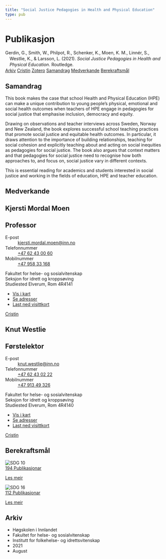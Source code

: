 ```yaml
---
title: "Social Justice Pedagogies in Health and Physical Education"
type: pub
---
```

<h1>Publikasjon</h1>
<article id="csl-bib-container-2FU59IZ4" class="csl-bib-container">
  <div class="csl-bib-body" style="line-height: 1.35; padding-left: 1em; text-indent:-1em;">
  <div class="csl-entry">Gerdin, G., Smith, W., Philpot, R., Schenker, K., Moen, K. M., Linn&#xE9;r, S., Westlie, K., &amp; Larsson, L. (2021). <i>Social Justice Pedagogies in Health and Physical Education</i>. Routledge.</div>
</div>
  <div class="csl-bib-buttons">
    <a href="#taxonomy-article-2FU59IZ4" class="csl-bib-button">Arkiv</a>
    <a href="https://app.cristin.no/results/show.jsf?id=1927498" alt="Cristin URL" class="csl-bib-button">Cristin</a>
    <a href="http://zotero.org/groups/5022929/items/2FU59IZ4" alt="Zotero URL" class="csl-bib-button">Zotero</a>
    <a href="#abstract-article-2FU59IZ4" class="csl-bib-button">Samandrag</a>
    <a href="#contributors-article-2FU59IZ4" class="csl-bib-button">Medverkande</a>
    <a href="#sdg-article-2FU59IZ4" class="csl-bib-button">Berekraftsmål</a>
  </div>
  <div id="csl-bib-meta-container-2FU59IZ4"></div>
</article>
<div id="csl-bib-meta-2FU59IZ4" class="csl-bib-meta">
  <article id="abstract-article-2FU59IZ4" class="abstract-article">
    <h1>Samandrag</h1>
    This book makes the case that school Health and Physical Education (HPE) can make a unique contribution to young people’s physical, emotional and social health outcomes when teachers of HPE engage in pedagogies for social justice that emphasise inclusion, democracy and equity. 
 
Drawing on observations and teacher interviews across Sweden, Norway and New Zealand, the book explores successful school teaching practices that promote social justice and equitable health outcomes. In particular, it draws attention to the importance of building relationships, teaching for social cohesion and explicitly teaching about and acting on social inequities as pedagogies for social justice. The book also argues that context matters and that pedagogies for social justice need to recognise how both approaches to, and focus on, social justice vary in different contexts. 
 
This is essential reading for academics and students interested in social justice and working in the fields of education, HPE and teacher education.
  </article>
  <article id="contributors-article-2FU59IZ4" class="contributors-article">
    <h1>Medverkande</h1>
    <div class="personas">
<div class="vrtx-hinn-person-card">
<div class="photo">
<i class="lar la-user-circle missing-person"></i>
</div>
<div class="info">
<hgroup><h1>Kjersti Mordal Moen</h1>
<h2>Professor</h2>
</hgroup><dl>
<dt>E-post</dt>
<dd>
<a href="mailto:kjersti.mordal.moen@inn.no">kjersti.mordal.moen@inn.no</a>
</dd>
<dt>Telefonnummer</dt>
<dd><a href="tel:+4762430060">
+47 62 43 00 60
</a></dd>
<dt>Mobilnummer</dt>
<dd><a href="tel:+4795833168">
+47 958 33 168
</a></dd>
</dl>
<p>
Fakultet for helse- og sosialvitenskap<br>
Seksjon for idrett og kroppsøving<br>
Studiested Elverum,
Rom 4R4141
</p>
<ul class="vrtx-hinn-links">
<li><a href="https://www.google.com/maps?q=60.88156,11.53723">Vis i kart</a></li>
<li><a href="https://www.inn.no/finn-en-ansatt/kjersti-mordal-moen.html#vrtx-hinn-addresses">Se adresser</a></li>
<li><a href="https://www.inn.no/finn-en-ansatt/kjersti-mordal-moen.html?vrtx=vcf">Last ned visittkort</a></li>
</ul>
</div>
</div>
<a href="https://app.cristin.no/persons/show.jsf?id=53554" alt="Cristin URL" class="personas-cristin">Cristin</a>
</div> <div class="personas">
<div class="vrtx-hinn-person-card">
<div class="photo">
<i class="lar la-user-circle missing-person"></i>
</div>
<div class="info">
<hgroup><h1>Knut Westlie</h1>
<h2>Førstelektor</h2>
</hgroup><dl>
<dt>E-post</dt>
<dd>
<a href="mailto:knut.westlie@inn.no">knut.westlie@inn.no</a>
</dd>
<dt>Telefonnummer</dt>
<dd><a href="tel:+4762430222">
+47 62 43 02 22
</a></dd>
<dt>Mobilnummer</dt>
<dd><a href="tel:+4791349326">
+47 913 49 326
</a></dd>
</dl>
<p>
Fakultet for helse- og sosialvitenskap<br>
Seksjon for idrett og kroppsøving<br>
Studiested Elverum,
Rom 4R4140
</p>
<ul class="vrtx-hinn-links">
<li><a href="https://www.google.com/maps?q=60.88156,11.53723">Vis i kart</a></li>
<li><a href="https://www.inn.no/finn-en-ansatt/knut-westlie.html#vrtx-hinn-addresses">Se adresser</a></li>
<li><a href="https://www.inn.no/finn-en-ansatt/knut-westlie.html?vrtx=vcf">Last ned visittkort</a></li>
</ul>
</div>
</div>
<a href="https://app.cristin.no/persons/show.jsf?id=620342" alt="Cristin URL" class="personas-cristin">Cristin</a>
</div>
  </article>
  <article id="sdg-article-2FU59IZ4" class="sdg-article">
    <h1>Berekraftsmål</h1>
    <div class="sdg-container"><div id="sdg10" class="sdg">
<img src="{{< params subfolder >}}images/sdg/sdg10_no.png" class="image" alt="SDG 10">
<div class="sdg-overlay">
<a href="{{< params subfolder >}}no/archive/?sdg=10#archive" class="sdg-publication-count"><span>194</span> Publikasjonar</a>
<p><a href="https://www.fn.no/om-fn/fns-baerekraftsmaal/mindre-ulikhet?lang=nno-NO" class="sdg-read-more">Les meir</a></p>
</div>
</div> <div id="sdg16" class="sdg">
<img src="{{< params subfolder >}}images/sdg/sdg16_no.png" class="image" alt="SDG 16">
<div class="sdg-overlay">
<a href="{{< params subfolder >}}no/archive/?sdg=16#archive" class="sdg-publication-count"><span>112</span> Publikasjonar</a>
<p><a href="https://www.fn.no/om-fn/fns-baerekraftsmaal/fred-rettferdighet-og-velfungerende-institusjoner?lang=nno-NO" class="sdg-read-more">Les meir</a></p>
</div>
</div></div>
  </article>
  <article id="taxonomy-article-2FU59IZ4" class="taxonomy-article">
    <h1>Arkiv</h1>
    <ul>
      <li>Høgskolen i Innlandet</li>
      <li>Fakultet for helse- og sosialvitenskap</li>
      <li>Institutt for folkehelse- og idrettsvitenskap</li>
      <li>2021</li>
      <li>August</li>
    </ul>
  </article>
</div>
